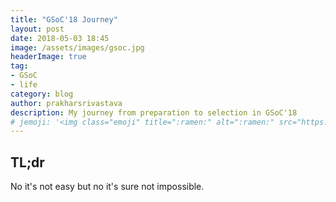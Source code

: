 ```yaml
---
title: "GSoC'18 Journey"
layout: post
date: 2018-05-03 18:45
image: /assets/images/gsoc.jpg
headerImage: true
tag:
- GSoC
- life
category: blog
author: prakharsrivastava
description: My journey from preparation to selection in GSoC'18
# jemoji: '<img class="emoji" title=":ramen:" alt=":ramen:" src="https://assets.github.com/images/icons/emoji/unicode/1f35c.png" height="20" width="20" align="absmiddle">'
---
```


## TL;dr
No it's not easy but no it's sure not impossible.
